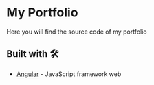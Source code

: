 # My Portfolio

Here you will find the source code of my portfolio

## Built with 🛠️

* [Angular](https://angular.io/docs) - JavaScript framework web